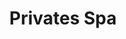 ---
layout: "pages/privatni-spa.njk"

title: 'Privates Spa'
description: 'Das private Spa im Chateau Orlice bietet ein luxuriöses Wellness-Erlebnis nur für Sie. Genießen Sie Ruhe, Privatsphäre und unvergessliche Entspannung im Herzen der Natur.'
permalink: 'de/privatni-spa/'

eleventyNavigation:
  key: Privates Spa
  parent: Dienstleistungen und Erlebnisse
  order: 300


landing:
  breadcrumbsHome: Startseite
  breadcrumbsCurrent: Privates Spa

  heading: Privates Spa

  mouseIconAlt: Computer-Maus-Symbol

  imageUrl: /assets/images/wellness/wellness-4.jpg
  imageAlt: Frau im privaten Spa


contentOne:
  topper: Privates Spa
  heading: Privates Spa in einer historischen Festung, entspannen wie zu Zeiten der Könige

  imageUrl: /assets/images/private-spa/private-spa.jpg
  imageAlt: Frau erhält eine Massage in einem privaten Spa

  paragraphs:
    - text: Entfliehen Sie der Hektik des Alltags und betreten Sie einen Ort, an dem die Zeit stehen geblieben ist... Im Herzen einer jahrhundertealten Festung, hinter massiven, geschichtsträchtigen Mauern, erwartet Sie ein privates Spa, das alle Sinne weckt. Die Wärme des offenen Feuers, das Knistern des Holzes - eine Atmosphäre, die Sie in eine andere Zeit versetzt. Diskretion, Privatsphäre und Raffinesse - perfekt für einen romantischen Abend oder einen besonderen Moment zu zweit.

  cta: Reservierung
---
